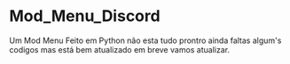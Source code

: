 # Mod_Menu_Discord
Um Mod Menu Feito em Python não esta tudo prontro ainda faltas algum's codigos mas está bem atualizado em breve vamos atualizar.
